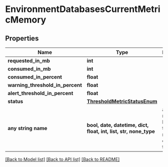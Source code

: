 # EnvironmentDatabasesCurrentMetricMemory


## Properties
Name | Type | Description | Notes
------------ | ------------- | ------------- | -------------
**requested_in_mb** | **int** |  | [optional] 
**consumed_in_mb** | **int** |  | [optional] 
**consumed_in_percent** | **float** |  | [optional] 
**warning_threshold_in_percent** | **float** |  | [optional] 
**alert_threshold_in_percent** | **float** |  | [optional] 
**status** | [**ThresholdMetricStatusEnum**](ThresholdMetricStatusEnum.md) |  | [optional] 
**any string name** | **bool, date, datetime, dict, float, int, list, str, none_type** | any string name can be used but the value must be the correct type | [optional]

[[Back to Model list]](../README.md#documentation-for-models) [[Back to API list]](../README.md#documentation-for-api-endpoints) [[Back to README]](../README.md)


